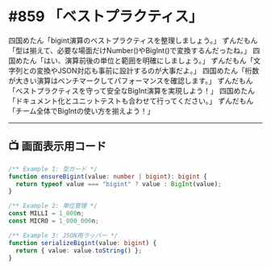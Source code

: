 # #859 「ベストプラクティス」

四国めたん「bigint演算のベストプラクティスを整理しましょう。」
ずんだもん「型は揃えて、必要な場面だけNumber()やBigInt()で変換するんだったね。」
四国めたん「はい、演算前後の単位と範囲を明確にしましょう。」
ずんだもん「文字列との変換やJSON対応も事前に設計するのが大事だよ。」
四国めたん「桁数が大きい演算はベンチマークしてパフォーマンスを確認します。」
ずんだもん「ベストプラクティスを守って安全なBigInt演算を実現しよう！」
四国めたん「ドキュメント化とユニットテストも合わせて行ってください。」
ずんだもん「チーム全体でBigIntの使い方を揃えよう！」

---

## 📺 画面表示用コード

```typescript
/** Example 1: 型ガード */
function ensureBigint(value: number | bigint): bigint {
  return typeof value === "bigint" ? value : BigInt(value);
}

/** Example 2: 単位管理 */
const MILLI = 1_000n;
const MICRO = 1_000_000n;

/** Example 3: JSON用ラッパー */
function serializeBigint(value: bigint) {
  return { value: value.toString() };
}
```

